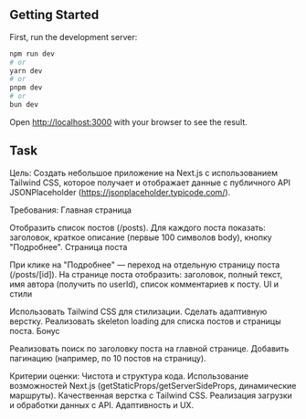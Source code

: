 ## Getting Started

First, run the development server:

```bash
npm run dev
# or
yarn dev
# or
pnpm dev
# or
bun dev
```

Open [http://localhost:3000](http://localhost:3000) with your browser to see the result.

## Task

Цель:
Создать небольшое приложение на Next.js с использованием Tailwind CSS, которое получает и отображает данные с публичного API JSONPlaceholder (https://jsonplaceholder.typicode.com/).

Требования:
Главная страница

Отобразить список постов (/posts).
Для каждого поста показать: заголовок, краткое описание (первые 100 символов body), кнопку "Подробнее".
Страница поста

При клике на "Подробнее" — переход на отдельную страницу поста (/posts/[id]).
На странице поста отобразить: заголовок, полный текст, имя автора (получить по userId), список комментариев к посту.
UI и стили

Использовать Tailwind CSS для стилизации.
Сделать адаптивную верстку.
Реализовать skeleton loading для списка постов и страницы поста.
Бонус

Реализовать поиск по заголовку поста на главной странице.
Добавить пагинацию (например, по 10 постов на страницу).

Критерии оценки:
Чистота и структура кода.
Использование возможностей Next.js (getStaticProps/getServerSideProps, динамические маршруты).
Качественная верстка с Tailwind CSS.
Реализация загрузки и обработки данных с API.
Адаптивность и UX.

